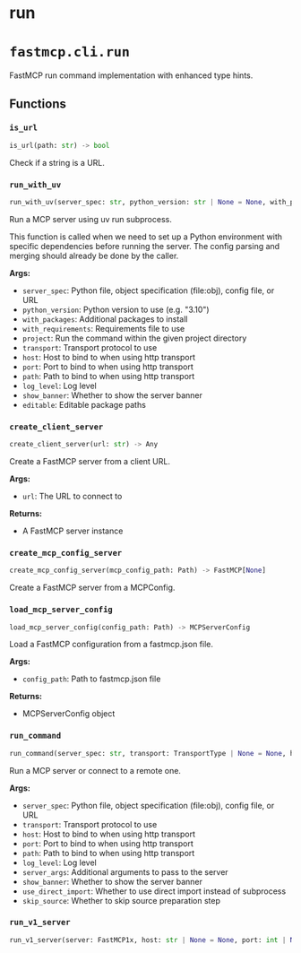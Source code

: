 # run

# `fastmcp.cli.run`

FastMCP run command implementation with enhanced type hints.

## Functions

### `is_url` <sup><a href="https://github.com/jlowin/fastmcp/blob/main/src/fastmcp/cli/run.py#L28" target="_blank"><Icon icon="github" style="width: 14px; height: 14px;" /></a></sup>

```python
is_url(path: str) -> bool
```

Check if a string is a URL.

### `run_with_uv` <sup><a href="https://github.com/jlowin/fastmcp/blob/main/src/fastmcp/cli/run.py#L34" target="_blank"><Icon icon="github" style="width: 14px; height: 14px;" /></a></sup>

```python
run_with_uv(server_spec: str, python_version: str | None = None, with_packages: list[str] | None = None, with_requirements: Path | None = None, project: Path | None = None, transport: TransportType | None = None, host: str | None = None, port: int | None = None, path: str | None = None, log_level: LogLevelType | None = None, show_banner: bool = True, editable: str | list[str] | None = None) -> None
```

Run a MCP server using uv run subprocess.

This function is called when we need to set up a Python environment with specific
dependencies before running the server. The config parsing and merging should already
be done by the caller.

**Args:**

* `server_spec`: Python file, object specification (file:obj), config file, or URL
* `python_version`: Python version to use (e.g. "3.10")
* `with_packages`: Additional packages to install
* `with_requirements`: Requirements file to use
* `project`: Run the command within the given project directory
* `transport`: Transport protocol to use
* `host`: Host to bind to when using http transport
* `port`: Port to bind to when using http transport
* `path`: Path to bind to when using http transport
* `log_level`: Log level
* `show_banner`: Whether to show the server banner
* `editable`: Editable package paths

### `create_client_server` <sup><a href="https://github.com/jlowin/fastmcp/blob/main/src/fastmcp/cli/run.py#L115" target="_blank"><Icon icon="github" style="width: 14px; height: 14px;" /></a></sup>

```python
create_client_server(url: str) -> Any
```

Create a FastMCP server from a client URL.

**Args:**

* `url`: The URL to connect to

**Returns:**

* A FastMCP server instance

### `create_mcp_config_server` <sup><a href="https://github.com/jlowin/fastmcp/blob/main/src/fastmcp/cli/run.py#L135" target="_blank"><Icon icon="github" style="width: 14px; height: 14px;" /></a></sup>

```python
create_mcp_config_server(mcp_config_path: Path) -> FastMCP[None]
```

Create a FastMCP server from a MCPConfig.

### `load_mcp_server_config` <sup><a href="https://github.com/jlowin/fastmcp/blob/main/src/fastmcp/cli/run.py#L146" target="_blank"><Icon icon="github" style="width: 14px; height: 14px;" /></a></sup>

```python
load_mcp_server_config(config_path: Path) -> MCPServerConfig
```

Load a FastMCP configuration from a fastmcp.json file.

**Args:**

* `config_path`: Path to fastmcp.json file

**Returns:**

* MCPServerConfig object

### `run_command` <sup><a href="https://github.com/jlowin/fastmcp/blob/main/src/fastmcp/cli/run.py#L163" target="_blank"><Icon icon="github" style="width: 14px; height: 14px;" /></a></sup>

```python
run_command(server_spec: str, transport: TransportType | None = None, host: str | None = None, port: int | None = None, path: str | None = None, log_level: LogLevelType | None = None, server_args: list[str] | None = None, show_banner: bool = True, use_direct_import: bool = False, skip_source: bool = False) -> None
```

Run a MCP server or connect to a remote one.

**Args:**

* `server_spec`: Python file, object specification (file:obj), config file, or URL
* `transport`: Transport protocol to use
* `host`: Host to bind to when using http transport
* `port`: Port to bind to when using http transport
* `path`: Path to bind to when using http transport
* `log_level`: Log level
* `server_args`: Additional arguments to pass to the server
* `show_banner`: Whether to show the server banner
* `use_direct_import`: Whether to use direct import instead of subprocess
* `skip_source`: Whether to skip source preparation step

### `run_v1_server` <sup><a href="https://github.com/jlowin/fastmcp/blob/main/src/fastmcp/cli/run.py#L284" target="_blank"><Icon icon="github" style="width: 14px; height: 14px;" /></a></sup>

```python
run_v1_server(server: FastMCP1x, host: str | None = None, port: int | None = None, transport: TransportType | None = None) -> None
```
